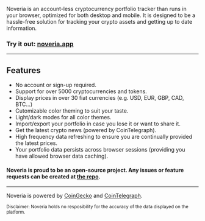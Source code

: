 

Noveria is an account-less cryptocurrency portfolio tracker than runs in your browser, optimized for both desktop and mobile. It is designed to be a hassle-free solution for tracking your crypto assets and getting up to date information.

###  Try it out: <a href="https://www.noveria.app">noveria.app</a>

___

## Features
- No account or sign-up required.
- Support for over 5000 cryptocurrencies and tokens.
- Display prices in over 30 fiat currencies (e.g. USD, EUR, GBP, CAD, BTC...)
- Cutomizable color theming to suit your taste.
- Light/dark modes for all color themes.
- Import/export your portfolio in case you lose it or want to share it.
- Get the latest crypto news (powered by CoinTelegraph).
- High frequency data refreshing to ensure you are continually provided the latest prices.
- Your portfolio data persists across browser sessions (providing you have allowed browser data caching).

#### Noveria is proud to be an open-source project. Any issues or feature requests can be created at [the repo](https://github.com/strawberrysunset/noveria/).

___

Noveria is powered by [CoinGecko](https://www.coingecko.com/en) and [CoinTelegraph](https://cointelegraph.com/). 

<sub>Disclaimer: Noveria holds no resposibility for the accuracy of the data displayed on the platform.</sub>

